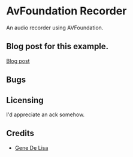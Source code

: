 # AvFoundation Recorder

An audio recorder using AVFoundation.

## Blog post for this example.

[Blog post](http://www.rockhoppertech.com/blog/swift-avfoundation/)   



## Bugs



## Licensing

I'd appreciate an ack somehow.

## Credits

*	[Gene De Lisa](http://rockhoppertech.com/blog/)